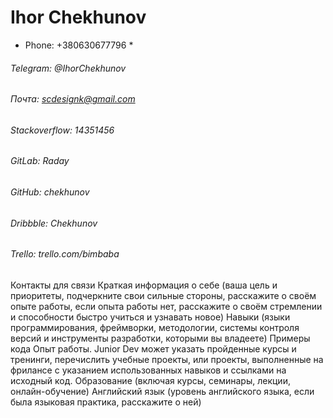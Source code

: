 # Ihor Chekhunov #

* Phone: +380630677796 *
###### Telegram: @IhorChekhunov ######
###### Почта: scdesignk@gmail.com ######
###### Stackoverflow: 14351456 ######
###### GitLab: Raday ######
###### GitHub: chekhunov ######
###### Dribbble: Chekhunov ######
###### Trello: trello.com/bimbaba ######
Контакты для связи
Краткая информация о себе (ваша цель и приоритеты, подчеркните свои сильные стороны, расскажите о своём опыте работы, если опыта работы нет, расскажите о своём стремлении и способности быстро учиться и узнавать новое)
Навыки (языки программирования, фреймворки, методологии, системы контроля версий и инструменты разработки, которыми вы владеете)
Примеры кода
Опыт работы. Junior Dev может указать пройденные курсы и тренинги, перечислить учебные проекты, или проекты, выполненные на фрилансе с указанием использованных навыков и ссылками на исходный код.
Образование (включая курсы, семинары, лекции, онлайн-обучение)
Английский язык (уровень английского языка, если была языковая практика, расскажите о ней)
